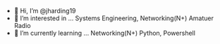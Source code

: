 - 👋 Hi, I’m @jharding19
- 👀 I’m interested in ...
Systems Engineering, Networking(N+)  Amatuer Radio 
- 🌱 I’m currently learning ...
Networking(N+) Python, Powershell 
<!---
jharding19/jharding19 is a ✨ special ✨ repository because its `README.md` (this file) appears on your GitHub profile.
You can click the Preview link to take a look at your changes.
--->
